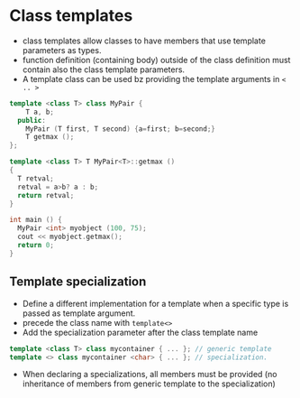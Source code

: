 # Class templates
- class templates allow classes to have members that use template parameters as types.
- function definition (containing body) outside of the class definition must contain also the class template parameters.
- A template class can be used bz providing the template arguments in `< .. >`

```C++
template <class T> class MyPair {
    T a, b;
  public:
    MyPair (T first, T second) {a=first; b=second;}
    T getmax ();
};

template <class T> T MyPair<T>::getmax ()
{
  T retval;
  retval = a>b? a : b;
  return retval;
}

int main () {
  MyPair <int> myobject (100, 75);
  cout << myobject.getmax();
  return 0;
}
```

## Template specialization
- Define a different implementation for a template when a specific type is passed as template argument.
- precede the class name with `template<>`
- Add the specialization parameter after the class template name

```C++
template <class T> class mycontainer { ... }; // generic template
template <> class mycontainer <char> { ... }; // specialization.
```
- When declaring a specializations, all members must be provided (no inheritance of members from generic template to the specialization)
